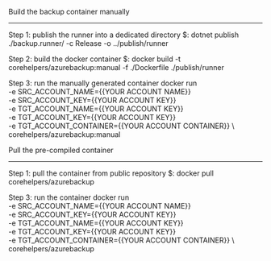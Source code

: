 Build the backup container manually
***********************************

Step 1: publish the runner into a dedicated directory
$: dotnet publish ./backup.runner/ -c Release -o ../publish/runner

Step 2: build the docker container
$: docker build -t corehelpers/azurebackup:manual -f ./Dockerfile ./publish/runner

Step 3: run the manually generated container
docker run \
  -e SRC_ACCOUNT_NAME={{YOUR ACCOUNT NAME}} \
  -e SRC_ACCOUNT_KEY={{YOUR ACCOUNT KEY}} \
  -e TGT_ACCOUNT_NAME={{YOUR ACCOUNT KEY}} \
  -e TGT_ACCOUNT_KEY={{YOUR ACCOUNT KEY}} \
  -e TGT_ACCOUNT_CONTAINER={{YOUR ACCOUNT CONTAINER}} \  
  corehelpers/azurebackup:manual
  
Pull the pre-compiled container
*******************************

Step 1: pull the container from public repository
$: docker pull corehelpers/azurebackup

Step 3: run the container
docker run \
  -e SRC_ACCOUNT_NAME={{YOUR ACCOUNT NAME}} \
  -e SRC_ACCOUNT_KEY={{YOUR ACCOUNT KEY}} \
  -e TGT_ACCOUNT_NAME={{YOUR ACCOUNT KEY}} \
  -e TGT_ACCOUNT_KEY={{YOUR ACCOUNT KEY}} \
  -e TGT_ACCOUNT_CONTAINER={{YOUR ACCOUNT CONTAINER}} \  
  corehelpers/azurebackup
